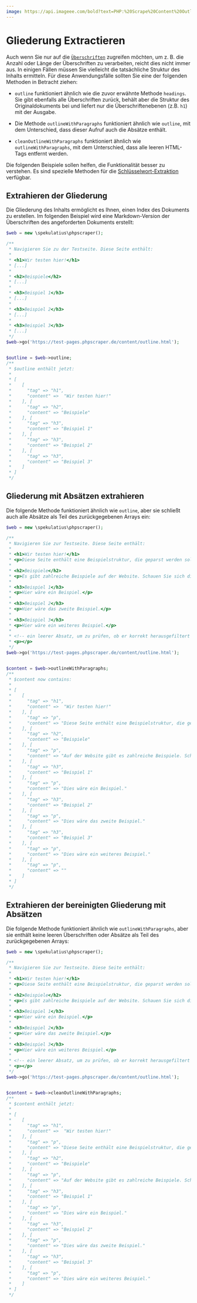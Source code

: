 ```yaml
---
image: https://api.imageee.com/bold?text=PHP:%20Scrape%20Content%20Outline&bg_image=https://images.unsplash.com/photo-1542762933-ab3502717ce7
---
```


# Gliederung Extractieren

Auch wenn Sie nur auf die [`Überschriften`](/examples/headings) zugreifen möchten, um z. B. die Anzahl oder Länge der Überschriften zu verarbeiten, reicht dies nicht immer aus. In einigen Fällen müssen Sie vielleicht die tatsächliche Struktur des Inhalts ermitteln. Für diese Anwendungsfälle sollten Sie eine der folgenden Methoden in Betracht ziehen:

 - `outline` funktioniert ähnlich wie die zuvor erwähnte Methode `headings`. Sie gibt ebenfalls alle Überschriften zurück, behält aber die Struktur des Originaldokuments bei und liefert nur die Überschriftenebenen (z.B. `h1`) mit der Ausgabe.

 - Die Methode `outlineWithParagraphs` funktioniert ähnlich wie `outline`, mit dem Unterschied, dass dieser Aufruf auch die Absätze enthält.

 - `cleanOutlineWithParagraphs` funktioniert ähnlich wie `outlineWithParagraphs`, mit dem Unterschied, dass alle leeren HTML-Tags entfernt werden.

Die folgenden Beispiele sollen helfen, die Funktionalität besser zu verstehen. Es sind spezielle Methoden für die [Schlüsselwort-Extraktion](/examples/extract-keywords) verfügbar.


## Extrahieren der Gliederung

Die Gliederung des Inhalts ermöglicht es Ihnen, einen Index des Dokuments zu erstellen. Im folgenden Beispiel wird eine Markdown-Version der Überschriften des angeforderten Dokuments erstellt:

```php
$web = new \spekulatius\phpscraper();

/**
 * Navigieren Sie zu der Testseite. Diese Seite enthält:
 *
 * <h1>Wir testen hier!</h1>
 * [...]
 *
 * <h2>Beispiele</h2>
 * [...]
 *
 * <h3>Beispiel 1</h3>
 * [...]
 *
 * <h3>Beispiel 2</h3>
 * [...]
 *
 * <h3>Beispiel 3</h3>
 * [...]
 */
$web->go('https://test-pages.phpscraper.de/content/outline.html');


$outline = $web->outline;
/**
 * $outline enthält jetzt:
 *
 * [
 *    [
 *      "tag" => "h1",
 *      "content" =>  "Wir testen hier!"
 *    ], [
 *      "tag" => "h2",
 *      "content" => "Beispiele"
 *    ], [
 *      "tag" => "h3",
 *      "content" => "Beispiel 1"
 *    ], [
 *      "tag" => "h3",
 *      "content" => "Beispiel 2"
 *    ], [
 *      "tag" => "h3",
 *      "content" => "Beispiel 3"
 *    ]
 * ]
 */
```


## Gliederung mit Absätzen extrahieren

Die folgende Methode funktioniert ähnlich wie `outline`, aber sie schließt auch alle Absätze als Teil des zurückgegebenen Arrays ein:

```php
$web = new \spekulatius\phpscraper();

/**
 * Navigieren Sie zur Testseite. Diese Seite enthält:
 *
 * <h1>Wir testen hier!</h1>
 * <p>Diese Seite enthält eine Beispielstruktur, die geparst werden soll. Sie enthält eine Reihe von Überschriften und verschachtelten Absätzen als Beispiel für das Scrapen.</p>
 *
 * <h2>Beispiele</h2>
 * <p>Es gibt zahlreiche Beispiele auf der Website. Schauen Sie sich diese an, um mehr darüber zu erfahren, wie Scraping funktioniert.</p>
 *
 * <h3>Beispiel 1</h3>
 * <p>Hier wäre ein Beispiel.</p>
 *
 * <h3>Beispiel 2</h3>
 * <p>Hier wäre das zweite Beispiel.</p>
 *
 * <h3>Beispiel 3</h3>
 * <p>Hier wäre ein weiteres Beispiel.</p>
 *
 * <!-- ein leerer Absatz, um zu prüfen, ob er korrekt herausgefiltert wird -->
 * <p></p>
 */
$web->go('https://test-pages.phpscraper.de/content/outline.html');


$content = $web->outlineWithParagraphs;
/**
 * $content now contains:
 *
 * [
 *    [
 *      "tag" => "h1",
 *      "content" =>  "Wir testen hier!"
 *    ], [
 *      "tag" => "p",
 *      "content" => "Diese Seite enthält eine Beispielstruktur, die geparst werden soll. Sie enthält eine Reihe von Überschriften und verschachtelten Absätzen als Beispiel für das Scrapen."
 *    ], [
 *      "tag" => "h2",
 *      "content" => "Beispiele"
 *    ], [
 *      "tag" => "p",
 *      "content" => "Auf der Website gibt es zahlreiche Beispiele. Schauen Sie sich diese an, um mehr darüber zu erfahren, wie Scraping funktioniert."
 *    ], [
 *      "tag" => "h3",
 *      "content" => "Beispiel 1"
 *    ], [
 *      "tag" => "p",
 *      "content" => "Dies wäre ein Beispiel."
 *    ], [
 *      "tag" => "h3",
 *      "content" => "Beispiel 2"
 *    ], [
 *      "tag" => "p",
 *      "content" => "Dies wäre das zweite Beispiel."
 *    ], [
 *      "tag" => "h3",
 *      "content" => "Beispiel 3"
 *    ], [
 *      "tag" => "p",
 *      "content" => "Dies wäre ein weiteres Beispiel."
 *    ], [
 *      "tag" => "p",
 *      "content" => ""
 *    ]
 * ]
 */
```


## Extrahieren der bereinigten Gliederung mit Absätzen

Die folgende Methode funktioniert ähnlich wie `outlineWithParagraphs`, aber sie enthält keine leeren Überschriften oder Absätze als Teil des zurückgegebenen Arrays:

```php
$web = new \spekulatius\phpscraper();

/**
 * Navigieren Sie zur Testseite. Diese Seite enthält:
 *
 * <h1>Wir testen hier!</h1>
 * <p>Diese Seite enthält eine Beispielstruktur, die geparst werden soll. Sie enthält eine Reihe von Überschriften und verschachtelten Absätzen als Beispiel für das Scrapen.</p>
 *
 * <h2>Beispiele</h2>
 * <p>Es gibt zahlreiche Beispiele auf der Website. Schauen Sie sich diese an, um mehr darüber zu erfahren, wie Scraping funktioniert.</p>
 *
 * <h3>Beispiel 1</h3>
 * <p>Hier wäre ein Beispiel.</p>
 *
 * <h3>Beispiel 2</h3>
 * <p>Hier wäre das zweite Beispiel.</p>
 *
 * <h3>Beispiel 3</h3>
 * <p>Hier wäre ein weiteres Beispiel.</p>
 *
 * <!-- ein leerer Absatz, um zu prüfen, ob er korrekt herausgefiltert wird -->
 * <p></p>
 */
$web->go('https://test-pages.phpscraper.de/content/outline.html');


$content = $web->cleanOutlineWithParagraphs;
/**
 * $content enthält jetzt:
 *
 * [
 *    [
 *      "tag" => "h1",
 *      "content" =>  "Wir testen hier!"
 *    ], [
 *      "tag" => "p",
 *      "content" => "Diese Seite enthält eine Beispielstruktur, die geparst werden soll. Sie enthält eine Reihe von Überschriften und verschachtelten Absätzen als Beispiel für das Scrapen."
 *    ], [
 *      "tag" => "h2",
 *      "content" => "Beispiele"
 *    ], [
 *      "tag" => "p",
 *      "content" => "Auf der Website gibt es zahlreiche Beispiele. Schauen Sie sich diese an, um mehr darüber zu erfahren, wie Scraping funktioniert."
 *    ], [
 *      "tag" => "h3",
 *      "content" => "Beispiel 1"
 *    ], [
 *      "tag" => "p",
 *      "content" => "Dies wäre ein Beispiel."
 *    ], [
 *      "tag" => "h3",
 *      "content" => "Beispiel 2"
 *    ], [
 *      "tag" => "p",
 *      "content" => "Dies wäre das zweite Beispiel."
 *    ], [
 *      "tag" => "h3",
 *      "content" => "Beispiel 3"
 *    ], [
 *      "tag" => "p",
 *      "content" => "Dies wäre ein weiteres Beispiel."
 *    ]
 * ]
 */
```
